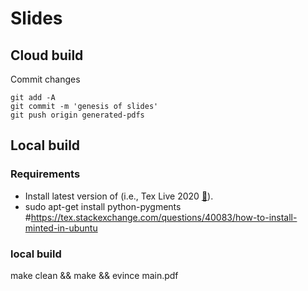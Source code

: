 # Slides

## Cloud build
Commit changes
```
git add -A
git commit -m 'genesis of slides'
git push origin generated-pdfs
```

## Local build
### Requirements 
* Install latest version of (i.e., Tex Live 2020 [:link:](https://github.com/mxochicale/latex/tree/master/installation)).
* sudo apt-get install python-pygments #https://tex.stackexchange.com/questions/40083/how-to-install-minted-in-ubuntu
### local build
make clean && make && evince main.pdf
